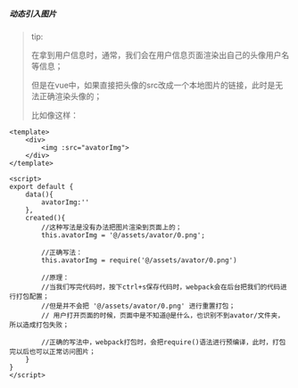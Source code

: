 ##### 动态引入图片

> tip:
>
> 在拿到用户信息时，通常，我们会在用户信息页面渲染出自己的头像用户名等信息；
>
> 但是在vue中，如果直接把头像的src改成一个本地图片的链接，此时是无法正确渲染头像的；
>
> 比如像这样：

```vue
<template>
	<div>
        <img :src="avatorImg">
    </div>
</template>

<script>
export default {
    data(){
        avatorImg:''
    },
    created(){
        //这种写法是没有办法把图片渲染到页面上的；
        this.avatorImg = '@/assets/avator/0.png';
        
        //正确写法：
        this.avatorImg = require('@/assets/avator/0.png')
        
        //原理：
        //当我们写完代码时，按下ctrl+s保存代码时，webpack会在后台把我们的代码进行打包配置；
        //但是并不会把 '@/assets/avator/0.png' 进行重置打包；
        // 用户打开页面的时候，页面中是不知道@是什么，也识别不到avator/文件夹，所以造成打包失败；
        
        //正确的写法中，webpack打包时，会把require()语法进行预编译，此时，打包完以后也可以正常访问图片；
    }
}
</script>
```

